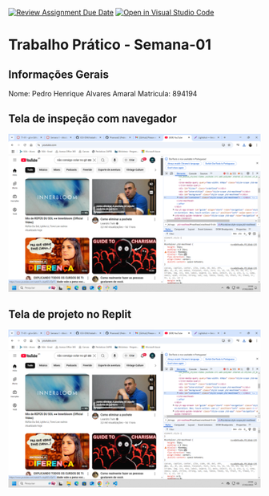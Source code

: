 [![Review Assignment Due Date](https://classroom.github.com/assets/deadline-readme-button-22041afd0340ce965d47ae6ef1cefeee28c7c493a6346c4f15d667ab976d596c.svg)](https://classroom.github.com/a/obNX3F-y)
[![Open in Visual Studio Code](https://classroom.github.com/assets/open-in-vscode-2e0aaae1b6195c2367325f4f02e2d04e9abb55f0b24a779b69b11b9e10269abc.svg)](https://classroom.github.com/online_ide?assignment_repo_id=18253859&assignment_repo_type=AssignmentRepo)
# Trabalho Prático - Semana-01

## Informações Gerais
Nome: Pedro Henrique Alvares Amaral
Matricula: 894194

## Tela de inspeção com navegador
![alt text](Captura_tela_navegador.png)

## Tela de projeto no Replit
![alt text](Captura_tela_02.png)
